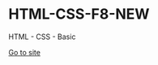 # HTML-CSS-F8-NEW
HTML - CSS - Basic
<!DOCTYPE html>
<html>
  <head>
    <meta charset="UTF-8">
    <meta http-equiv="X-UA-Compatible" content="IE=edge">
    <meta name="viewport" content="width=device-width, initial-scale=1.0">
  </head>
  <body>
    <a href="https://vietnguyen201.github.io/HTML-CSS-F8/Tutorials%20HTML%20CSS%20-%20F8/Tutorials/shopee.html">Go to site</a>
  </body>
</html>
